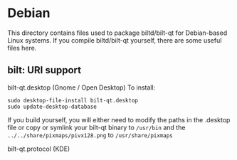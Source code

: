 
Debian
====================
This directory contains files used to package biltd/bilt-qt
for Debian-based Linux systems. If you compile biltd/bilt-qt yourself, there are some useful files here.

## bilt: URI support ##


bilt-qt.desktop  (Gnome / Open Desktop)
To install:

	sudo desktop-file-install bilt-qt.desktop
	sudo update-desktop-database

If you build yourself, you will either need to modify the paths in
the .desktop file or copy or symlink your bilt-qt binary to `/usr/bin`
and the `../../share/pixmaps/pivx128.png` to `/usr/share/pixmaps`

bilt-qt.protocol (KDE)

